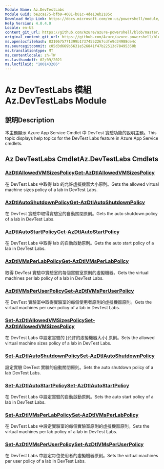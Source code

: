 ```yaml
---
Module Name: Az.DevTestLabs
Module Guid: be2ca175-bfb9-4601-b01c-4de13eb2105c
Download Help Link: https://docs.microsoft.com/en-us/powershell/module/az.devtestlabs
Help Version: 4.0.4.0
Locale: en-US
content_git_url: https://github.com/Azure/azure-powershell/blob/master/src/DevTestLabs/DevTestLabs/help/Az.DevTestLabs.md
original_content_git_url: https://github.com/Azure/azure-powershell/blob/master/src/DevTestLabs/DevTestLabs/help/Az.DevTestLabs.md
ms.openlocfilehash: 8310675771399b17374552267cdfe9d34988de4c
ms.sourcegitcommit: c05d3d669b5631e526841f47b22513d78495350b
ms.translationtype: MT
ms.contentlocale: zh-TW
ms.lasthandoff: 02/09/2021
ms.locfileid: "100143206"
---
```

# <span data-ttu-id="a5459-101">Az DevTestLabs 模組</span><span class="sxs-lookup"><span data-stu-id="a5459-101">Az.DevTestLabs Module</span></span>
## <span data-ttu-id="a5459-102">說明</span><span class="sxs-lookup"><span data-stu-id="a5459-102">Description</span></span>
<span data-ttu-id="a5459-103">本主題顯示 Azure App Service Cmdlet 中 DevTest 實驗功能的說明主題。</span><span class="sxs-lookup"><span data-stu-id="a5459-103">This topic displays help topics for the DevTest Labs feature in Azure App Service cmdlets.</span></span>

## <span data-ttu-id="a5459-104">Az DevTestLabs Cmdlet</span><span class="sxs-lookup"><span data-stu-id="a5459-104">Az.DevTestLabs Cmdlets</span></span>
### [<span data-ttu-id="a5459-105">AzDtlAllowedVMSizesPolicy</span><span class="sxs-lookup"><span data-stu-id="a5459-105">Get-AzDtlAllowedVMSizesPolicy</span></span>](Get-AzDtlAllowedVMSizesPolicy.md)
<span data-ttu-id="a5459-106">在 DevTest Labs 中取得 lab 的允許虛擬機器大小原則。</span><span class="sxs-lookup"><span data-stu-id="a5459-106">Gets the allowed virtual machine sizes policy of a lab in DevTest Labs.</span></span>

### [<span data-ttu-id="a5459-107">AzDtlAutoShutdownPolicy</span><span class="sxs-lookup"><span data-stu-id="a5459-107">Get-AzDtlAutoShutdownPolicy</span></span>](Get-AzDtlAutoShutdownPolicy.md)
<span data-ttu-id="a5459-108">在 DevTest 實驗中取得實驗室的自動關閉原則。</span><span class="sxs-lookup"><span data-stu-id="a5459-108">Gets the auto shutdown policy of a lab in DevTest Labs.</span></span>

### [<span data-ttu-id="a5459-109">AzDtlAutoStartPolicy</span><span class="sxs-lookup"><span data-stu-id="a5459-109">Get-AzDtlAutoStartPolicy</span></span>](Get-AzDtlAutoStartPolicy.md)
<span data-ttu-id="a5459-110">在 DevTest Labs 中取得 lab 的自動啟動原則。</span><span class="sxs-lookup"><span data-stu-id="a5459-110">Gets the auto start policy of a lab in DevTest Labs.</span></span>

### [<span data-ttu-id="a5459-111">AzDtlVMsPerLabPolicy</span><span class="sxs-lookup"><span data-stu-id="a5459-111">Get-AzDtlVMsPerLabPolicy</span></span>](Get-AzDtlVMsPerLabPolicy.md)
<span data-ttu-id="a5459-112">取得 DevTest 實驗中實驗室的每個實驗室原則的虛擬機器。</span><span class="sxs-lookup"><span data-stu-id="a5459-112">Gets the virtual machines per lab policy of a lab in DevTest Labs.</span></span>

### [<span data-ttu-id="a5459-113">AzDtlVMsPerUserPolicy</span><span class="sxs-lookup"><span data-stu-id="a5459-113">Get-AzDtlVMsPerUserPolicy</span></span>](Get-AzDtlVMsPerUserPolicy.md)
<span data-ttu-id="a5459-114">在 DevTest 實驗室中取得實驗室的每個使用者原則的虛擬機器原則。</span><span class="sxs-lookup"><span data-stu-id="a5459-114">Gets the virtual machines per user policy of a lab in DevTest Labs.</span></span>

### [<span data-ttu-id="a5459-115">Set-AzDtlAllowedVMSizesPolicy</span><span class="sxs-lookup"><span data-stu-id="a5459-115">Set-AzDtlAllowedVMSizesPolicy</span></span>](Set-AzDtlAllowedVMSizesPolicy.md)
<span data-ttu-id="a5459-116">在 DevTest Labs 中設定實驗的 [允許的虛擬機器大小] 原則。</span><span class="sxs-lookup"><span data-stu-id="a5459-116">Sets the allowed virtual machine sizes policy of a lab in DevTest Labs.</span></span>

### [<span data-ttu-id="a5459-117">Set-AzDtlAutoShutdownPolicy</span><span class="sxs-lookup"><span data-stu-id="a5459-117">Set-AzDtlAutoShutdownPolicy</span></span>](Set-AzDtlAutoShutdownPolicy.md)
<span data-ttu-id="a5459-118">設定實驗 DevTest 實驗的自動關閉原則。</span><span class="sxs-lookup"><span data-stu-id="a5459-118">Sets the auto shutdown policy of a lab DevTest Labs.</span></span>

### [<span data-ttu-id="a5459-119">Set-AzDtlAutoStartPolicy</span><span class="sxs-lookup"><span data-stu-id="a5459-119">Set-AzDtlAutoStartPolicy</span></span>](Set-AzDtlAutoStartPolicy.md)
<span data-ttu-id="a5459-120">在 DevTest Labs 中設定實驗的自動啟動原則。</span><span class="sxs-lookup"><span data-stu-id="a5459-120">Sets the auto start policy of a lab in DevTest Labs.</span></span>

### [<span data-ttu-id="a5459-121">Set-AzDtlVMsPerLabPolicy</span><span class="sxs-lookup"><span data-stu-id="a5459-121">Set-AzDtlVMsPerLabPolicy</span></span>](Set-AzDtlVMsPerLabPolicy.md)
<span data-ttu-id="a5459-122">在 DevTest Labs 中設定實驗室的每個實驗室原則的虛擬機器原則。</span><span class="sxs-lookup"><span data-stu-id="a5459-122">Sets the virtual machines per lab policy of a lab in DevTest Labs.</span></span>

### [<span data-ttu-id="a5459-123">Set-AzDtlVMsPerUserPolicy</span><span class="sxs-lookup"><span data-stu-id="a5459-123">Set-AzDtlVMsPerUserPolicy</span></span>](Set-AzDtlVMsPerUserPolicy.md)
<span data-ttu-id="a5459-124">在 DevTest Labs 中設定每位使用者的虛擬機器原則。</span><span class="sxs-lookup"><span data-stu-id="a5459-124">Sets the virtual machines per user policy of a lab in DevTest Labs.</span></span>

